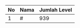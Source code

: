 | No | Nama            | Jumlah Level |
|----|-----------------|--------------|
| 1  | #    |    939        |
